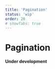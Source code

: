 ```yaml
---
title: 'Pagination'
status: 'wip'
order: 20
# showTabs: true
---
```


# Pagination

**Under development**

